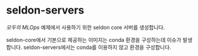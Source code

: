 # seldon-servers

*모두의 MLOps* 예제에서 사용하기 위한 seldon core 서버를 생성합니다.

seldon-core에서 기본으로 제공하는 이미지는 conda 환경을 구성하는데 이슈가 발생합니다.
seldon-servers에서는 conda를 이용하지 않고 환경을 구성합니다.
